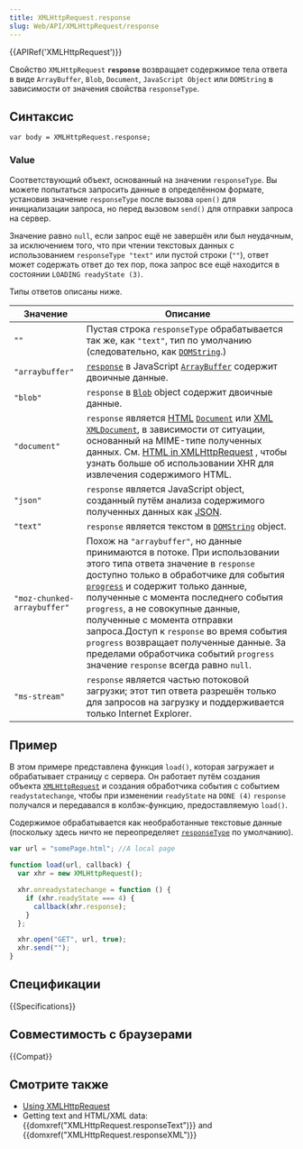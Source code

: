 ```yaml
---
title: XMLHttpRequest.response
slug: Web/API/XMLHttpRequest/response
---
```


{{APIRef('XMLHttpRequest')}}

Свойство `XMLHttpRequest` **`response`** возвращает содержимое тела ответа в виде `ArrayBuffer`, `Blob`, `Document`, `JavaScript Object` или `DOMString` в зависимости от значения свойства `responseType`.

## Синтаксис

```
var body = XMLHttpRequest.response;
```

### Value

Соответствующий объект, основанный на значении `responseType`. Вы можете попытаться запросить данные в определённом формате, установив значение `responseType` после вызова `open()` для инициализации запроса, но перед вызовом `send()` для отправки запроса на сервер.

Значение равно `null`, если запрос ещё не завершён или был неудачным, за исключением того, что при чтении текстовых данных с использованием `responseType "text"` или пустой строки (`""`), ответ может содержать ответ до тех пор, пока запрос все ещё находится в состоянии `LOADING readyState (3)`.

Типы ответов описаны ниже.

| Значение                    | Описание                                                                                                                                                                                                                                                                                                                                                                                                                                                                                                                |
| --------------------------- | ----------------------------------------------------------------------------------------------------------------------------------------------------------------------------------------------------------------------------------------------------------------------------------------------------------------------------------------------------------------------------------------------------------------------------------------------------------------------------------------------------------------------- |
| `""`                        | Пустая строка `responseType` обрабатывается так же, как `"text"`, тип по умолчанию (следовательно, как [`DOMString`](/ru/docs/Web/API/DOMString).)                                                                                                                                                                                                                                                                                                                                                                      |
| `"arraybuffer"`             | [`response`](/ru/docs/Web/API/XMLHttpRequest/response) в JavaScript [`ArrayBuffer`](/ru/docs/Web/JavaScript/Reference/Global_Objects/ArrayBuffer) содержит двоичные данные.                                                                                                                                                                                                                                                                                                                                             |
| `"blob"`                    | `response` в [`Blob`](/ru/docs/Web/API/Blob) object содержит двоичные данные.                                                                                                                                                                                                                                                                                                                                                                                                                                           |
| `"document"`                | `response` является [HTML](/ru/docs/Glossary/HTML) [`Document`](/ru/docs/Web/API/Document) или [XML](/ru/docs/Glossary/XML) [`XMLDocument`](/ru/docs/Web/API/XMLDocument), в зависимости от ситуации, основанный на MIME-типе полученных данных. См. [HTML in XMLHttpRequest](/ru/docs/Web/API/XMLHttpRequest_API/HTML_in_XMLHttpRequest) , чтобы узнать больше об использовании XHR для извлечения содержимого HTML.                                                                                                       |
| `"json"`                    | `response` является JavaScript object, созданный путём анализа содержимого полученных данных как [JSON](/ru/docs/Glossary/JSON).                                                                                                                                                                                                                                                                                                                                                                                        |
| `"text"`                    | `response` является текстом в [`DOMString`](/ru/docs/Web/API/DOMString) object.                                                                                                                                                                                                                                                                                                                                                                                                                                         |
| `"moz-chunked-arraybuffer"` | Похож на `"arraybuffer"`, но данные принимаются в потоке. При использовании этого типа ответа значение в `response` доступно только в обработчике для события [`progress`](/ru/docs/Web/API/XMLHttpRequest/progress_event) и содержит только данные, полученные с момента последнего события `progress`, а не совокупные данные, полученные с момента отправки запроса.Доступ к `response` во время события `progress` возвращает полученные данные. За пределами обработчика событий `progress` значение `response` всегда равно `null`. |
| `"ms-stream"`               | `response` является частью потоковой загрузки; этот тип ответа разрешён только для запросов на загрузку и поддерживается только Internet Explorer.                                                                                                                                                                                                                                                                                                                                                                      |

## Пример

В этом примере представлена функция `load()`, которая загружает и обрабатывает страницу с сервера. Он работает путём создания объекта [`XMLHttpRequest`](/ru/docs/Web/API/XMLHttpRequest) и создания обработчика события с событием `readystatechange`, чтобы при изменении `readyState` на `DONE (4)` `response` получался и передавался в колбэк-функцию, предоставляемую `load()`.

Содержимое обрабатывается как необработанные текстовые данные (поскольку здесь ничто не переопределяет [`responseType`](/ru/docs/Web/API/XMLHttpRequest/responseType) по умолчанию).

```js
var url = "somePage.html"; //A local page

function load(url, callback) {
  var xhr = new XMLHttpRequest();

  xhr.onreadystatechange = function () {
    if (xhr.readyState === 4) {
      callback(xhr.response);
    }
  };

  xhr.open("GET", url, true);
  xhr.send("");
}
```

## Спецификации

{{Specifications}}

## Совместимость с браузерами

{{Compat}}

## Смотрите также

- [Using XMLHttpRequest](/ru/docs/Web/API/XMLHttpRequest_API/Using_XMLHttpRequest)
- Getting text and HTML/XML data: {{domxref("XMLHttpRequest.responseText")}} and {{domxref("XMLHttpRequest.responseXML")}}
